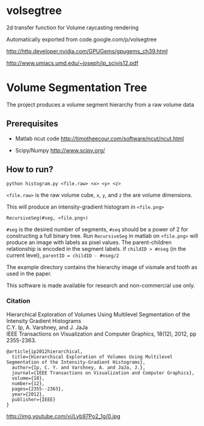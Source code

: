 # volsegtree
2d transfer function for Volume raycasting rendering

Automatically exported from code.google.com/p/volsegtree

http://http.developer.nvidia.com/GPUGems/gpugems_ch39.html

http://www.umiacs.umd.edu/~joseph/ip_scivis12.pdf

# Volume Segmentation Tree
The project produces a volume segment hierarchy from a raw volume data

## Prerequisites
  * Matlab ncut code
      http://timotheecour.com/software/ncut/ncut.html

  * Scipy/Numpy
      http://www.scipy.org/

## How to run?

```
python histogram.py <file.raw> <x> <y> <z>
```

`<file.raw>` is the raw volume cube, `x`, `y`, and `z` the are volume
dimensions.

This will produce an intensity-gradient histogram in `<file.png>`

```
RecursiveSeg(#seg, <file.png>)
```

`#seg` is the desired number of segments, `#seq` should be a power of
2 for constructing a full binary tree.  Run `RecursiveSeg` in matlab
on `<file.png>` will produce an image with labels as pixel values.
The parent-children relationship is encoded in the segment labels.  if
`childID > #nseg` (in the current level), `parentID = childID - #nseg/2`

The example directory contains the hierarchy image of vismale and tooth as used in the paper.

This software is made available for research and non-commercial use only.

### Citation

Hierarchical Exploration of Volumes Using Multilevel Segmentation of the Intensity Gradient Histograms <br />
C.Y. Ip, A. Varshney, and J. JaJa <br />
IEEE Transactions on Visualization and Computer Graphics, 18(12), 2012, pp 2355-2363.

```
@article{ip2012hierarchical,
  title={Hierarchical Exploration of Volumes Using Multilevel Segmentation of the Intensity-Gradient Histograms},
  author={Ip, C. Y. and Varshney, A. and JaJa, J.},
  journal={IEEE Transactions on Visualization and Computer Graphics},
  volume={18},
  number={12},
  pages={2355--2363},
  year={2012},
  publisher={IEEE}
}
```

http://img.youtube.com/vi/Lyb97Po2_1g/0.jpg
